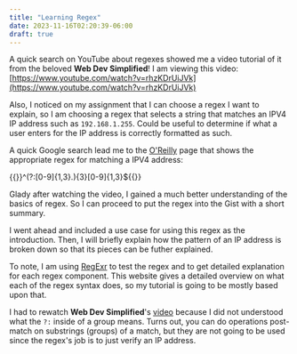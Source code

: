 ```yaml
---
title: "Learning Regex"
date: 2023-11-16T02:20:39-06:00
draft: true
---
```


A quick search on YouTube about regexes showed me a video tutorial of it from the beloved **Web Dev Simplified**! I am viewing this video: [https://www.youtube.com/watch?v=rhzKDrUiJVk](https://www.youtube.com/watch?v=rhzKDrUiJVk)

Also, I noticed on my assignment that I can choose a regex I want to explain, so I am choosing a regex that selects a string that matches an IPV4 IP address such as `192.168.1.255`. Could be useful to determine if what a user enters for the IP address is correctly formatted as such.

A quick Google search lead me to the [O'Reilly](https://www.oreilly.com/library/view/regular-expressions-cookbook/9780596802837/ch07s16.html) page that shows the appropriate regex for matching a IPV4 address:

{{<code-window>}}^(?:[0-9]{1,3}\.){3}[0-9]{1,3}${{</code-window>}}

Glady after watching the video, I gained a much better understanding of the basics of regex. So I can proceed to put the regex into the Gist with a short summary.

I went ahead and included a use case for using this regex as the introduction. Then, I will briefly explain how the pattern of an IP address is broken down so that its pieces can be futher explained.

To note, I am using [RegExr](https://regexr.com/) to test the regex and to get detailed explanation for each regex component. This website gives a detailed overview on what each of the regex syntax does, so my tutorial is going to be mostly based upon that.

I had to rewatch **Web Dev Simplified**'s [video](https://www.youtube.com/watch?v=rhzKDrUiJVk) because I did not understood what the `?:` inside of a group means. Turns out, you can do operations post-match on substrings (groups) of a match, but they are not going to be used since the regex's job is to just verify an IP address.